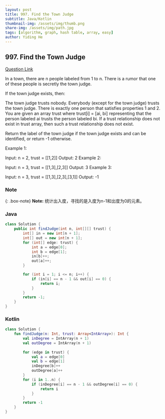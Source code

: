```yaml
---
layout: post
title: 997. Find the Town Judge
subtitle: Java/Kotlin
thumbnail-img: /assets/img/thumb.png
share-img: /assets/img/path.jpg
tags: [algorithm, graph, hash table, array, easy]
author: Yiding He
---
```


## 997. Find the Town Judge

[Question Link](https://leetcode.cn/problems/find-the-town-judge/description/)

In a town, there are n people labeled from 1 to n. There is a rumor that one of these people is secretly the town judge.

If the town judge exists, then:

The town judge trusts nobody.
Everybody (except for the town judge) trusts the town judge.
There is exactly one person that satisfies properties 1 and 2.
You are given an array trust where trust[i] = [ai, bi] representing that the person labeled ai trusts the person labeled bi. If a trust relationship does not exist in trust array, then such a trust relationship does not exist.

Return the label of the town judge if the town judge exists and can be identified, or return -1 otherwise.

 

Example 1:

Input: n = 2, trust = [[1,2]]
Output: 2
Example 2:

Input: n = 3, trust = [[1,3],[2,3]]
Output: 3
Example 3:

Input: n = 3, trust = [[1,3],[2,3],[3,1]]
Output: -1

### Note

{: .box-note}
**Note:** 统计出入度，寻找的是入度为n-1和出度为0的元素。

### Java

```java
class Solution {
    public int findJudge(int n, int[][] trust) {
        int[] in = new int[n + 1];
        int[] out = new int[n + 1];
        for (int[] edge: trust) {
            int a = edge[0];
            int b = edge[1];
            in[b]++;
            out[a]++;
        }

        for (int i = 1; i <= n; i++) {
            if (in[i] == n - 1 && out[i] == 0) {
                return i;
            }
        }
        return -1;
    }
}

```

### Kotlin

```kotlin
class Solution {
    fun findJudge(n: Int, trust: Array<IntArray>): Int {
        val inDegree = IntArray(n + 1)
        val outDegree = IntArray(n + 1)
        
        for (edge in trust) {
            val a = edge[0]
            val b = edge[1]
            inDegree[b]++
            outDegree[a]++
        }
        for (i in 1..n) {
            if (inDegree[i] == n - 1 && outDegree[i] == 0) {
                return i
            }
        }
        return -1
    }
}
```
